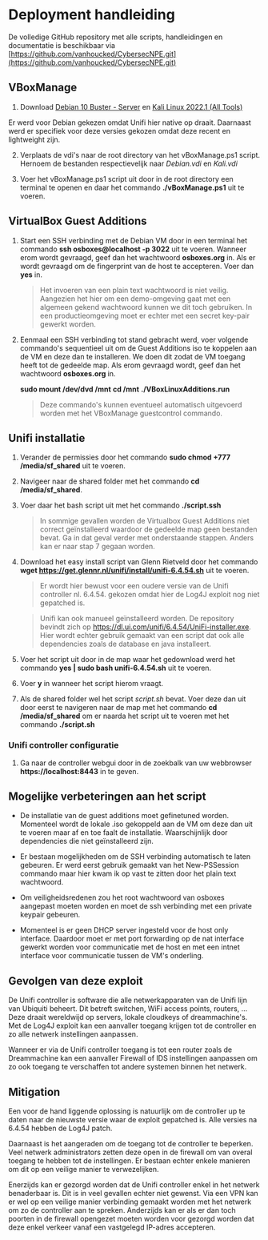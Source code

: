 # Deployment handleiding

De volledige GitHub repository met alle scripts, handleidingen en documentatie is beschikbaar via [https://github.com/vanhoucked/CybersecNPE.git](https://github.com/vanhoucked/CybersecNPE.git)

## VBoxManage
1. Download [Debian 10 Buster - Server](https://sourceforge.net/projects/osboxes/files/v/vb/14-D-b/10/CLI/64bit.7z/download) en [Kali Linux 2022.1 (All Tools)](https://sourceforge.net/projects/osboxes/files/v/vb/25-Kl-l-x/2022.1/64bit.7z/download)

Er werd voor Debian gekezen omdat Unifi hier native op draait. Daarnaast werd er specifiek voor deze versies gekozen omdat deze recent en lightweight zijn.

2. Verplaats de vdi's naar de root directory van het vBoxManage.ps1 script. Hernoem de bestanden respectievelijk naar *Debian.vdi* en *Kali.vdi*

3. Voer het vBoxManage.ps1 script uit door in de root directory een terminal te openen en daar het commando **./vBoxManage.ps1** uit te voeren.

## VirtualBox Guest Additions
1. Start een SSH verbinding met de Debian VM door in een terminal het commando **ssh osboxes@localhost -p 3022** uit te voeren. Wanneer erom wordt gevraagd, geef dan het wachtwoord **osboxes.org** in. Als er wordt gevraagd om de fingerprint van de host te accepteren. Voer dan **yes** in.

    > Het invoeren van een plain text wachtwoord is niet veilig. Aangezien het hier om een demo-omgeving gaat met een algemeen gekend wachtwoord kunnen we dit toch gebruiken. In een productieomgeving moet er echter met een secret key-pair gewerkt worden.

2. Eenmaal een SSH verbinding tot stand gebracht werd, voer volgende commando's sequentieel uit om de Guest Additions iso te koppelen aan de VM en deze dan te installeren. We doen dit zodat de VM toegang heeft tot de gedeelde map. Als erom gevraagd wordt, geef dan het wachtwoord **osboxes.org** in.

    **sudo mount /dev/dvd /mnt**
    **cd /mnt**
    **./VBoxLinuxAdditions.run**

    > Deze commando's kunnen eventueel automatisch uitgevoerd worden met het VBoxManage guestcontrol commando.

## Unifi installatie
1. Verander de permissies door het commando **sudo chmod +777 /media/sf_shared** uit te voeren.

2. Navigeer naar de shared folder met het commando **cd /media/sf_shared**.

3. Voer daar het bash script uit met het commando **./script.ssh**

    > In sommige gevallen worden de Virtualbox Guest Additions niet correct geïnstalleerd waardoor de gedeelde map geen bestanden bevat. Ga in dat geval verder met onderstaande stappen. Anders kan er naar stap 7 gegaan worden.

4. Download het easy install script van Glenn Rietveld door het commando **wget https://get.glennr.nl/unifi/install/unifi-6.4.54.sh** uit te voeren.

    > Er wordt hier bewust voor een oudere versie van de Unifi controller nl. 6.4.54. gekozen omdat hier de Log4J exploit nog niet gepatched is.

    > Unifi kan ook manueel geïnstalleerd worden. De repository bevindt zich op https://dl.ui.com/unifi/6.4.54/UniFi-installer.exe. Hier wordt echter gebruik gemaakt van een script dat ook alle dependencies zoals de database en java installeert.

5. Voer het script uit door in de map waar het gedownload werd het commando **yes | sudo bash unifi-6.4.54.sh** uit te voeren.

6. Voer **y** in wanneer het script hierom vraagt.

7. Als de shared folder wel het script *script.sh* bevat. Voer deze dan uit door eerst te navigeren naar de map met het commando **cd /media/sf_shared** om er naarda het script uit te voeren met het commando **./script.sh**

### Unifi controller configuratie
1. Ga naar de controller webgui door in de zoekbalk van uw webbrowser **https://localhost:8443** in te geven.






## Mogelijke verbeteringen aan het script
- De installatie van de guest additions moet gefinetuned worden. Momenteel wordt de lokale .iso gekoppeld aan de VM om deze dan uit te voeren maar af en toe faalt de installatie. Waarschijnlijk door dependencies die niet geïnstalleerd zijn.

- Er bestaan mogelijkheden om de SSH verbinding automatisch te laten gebeuren. Er werd eerst gebruik gemaakt van het New-PSSession commando maar hier kwam ik op vast te zitten door het plain text wachtwoord.

- Om veiligheidsredenen zou het root wachtwoord van osboxes aangepast moeten worden en moet de ssh verbinding met een private keypair gebeuren.

- Momenteel is er geen DHCP server ingesteld voor de host only interface. Daardoor moet er met port forwarding op de nat interface gewerkt worden voor communicatie met de host en met een intnet interface voor communicatie tussen de VM's onderling.

## Gevolgen van deze exploit
De Unifi controller is software die alle netwerkapparaten van de Unifi lijn van Ubiquiti beheert. Dit betreft switchen, WiFi access points, routers, ... Deze draait wereldwijd op servers, lokale cloudkeys of dreammachine's. Met de Log4J exploit kan een aanvaller toegang krijgen tot de controller en zo alle netwerk instellingen aanpassen.

Wanneer er via de Unifi controller toegang is tot een router zoals de Dreammachine kan een aanvaller Firewall of IDS instellingen aanpassen om zo ook toegang te verschaffen tot andere systemen binnen het netwerk.

## Mitigation
Een voor de hand liggende oplossing is natuurlijk om de controller up te daten naar de nieuwste versie waar de exploit gepatched is. Alle versies na 6.4.54 hebben de Log4J patch.

Daarnaast is het aangeraden om de toegang tot de controller te beperken. Veel netwerk administrators zetten deze open in de firewall om van overal toegang te hebben tot de instellingen. Er bestaan echter enkele manieren om dit op een veilige manier te verwezelijken.

Enerzijds kan er gezorgd worden dat de Unifi controller enkel in het netwerk benaderbaar is. Dit is in veel gevallen echter niet gewenst. Via een VPN kan er wel op een veilige manier verbinding gemaakt worden met het netwerk om zo de controller aan te spreken. Anderzijds kan er als er dan toch poorten in de firewall opengezet moeten worden voor gezorgd worden dat deze enkel verkeer vanaf een vastgelegd IP-adres accepteren.
